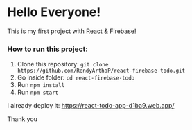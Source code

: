 # Hello Everyone!

This is my first project with React & Firebase! 

### How to run this project:
1. Clone this repository: `git clone https://github.com/RendyArthaP/react-firebase-todo.git`
2. Go inside folder: `cd react-firebase-todo`
3. Run `npm install`
4. Run `npm start`

I already deploy it:
https://react-todo-app-d1ba9.web.app/

Thank you
